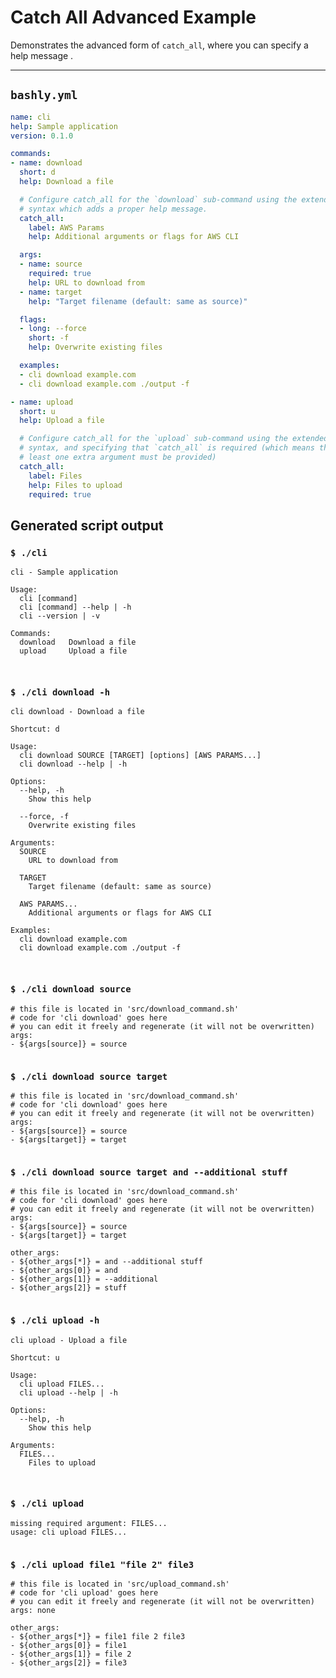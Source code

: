 # Catch All Advanced Example

Demonstrates the advanced form of `catch_all`, where you can specify a help message .

-----

## `bashly.yml`

```yaml
name: cli
help: Sample application
version: 0.1.0

commands:
- name: download
  short: d
  help: Download a file

  # Configure catch_all for the `download` sub-command using the extended
  # syntax which adds a proper help message.
  catch_all:
    label: AWS Params
    help: Additional arguments or flags for AWS CLI

  args:
  - name: source
    required: true
    help: URL to download from
  - name: target
    help: "Target filename (default: same as source)"

  flags:
  - long: --force
    short: -f
    help: Overwrite existing files

  examples:
  - cli download example.com
  - cli download example.com ./output -f

- name: upload
  short: u
  help: Upload a file

  # Configure catch_all for the `upload` sub-command using the extended
  # syntax, and specifying that `catch_all` is required (which means that at 
  # least one extra argument must be provided)
  catch_all:
    label: Files
    help: Files to upload
    required: true
```

## Generated script output

### `$ ./cli`

```shell
cli - Sample application

Usage:
  cli [command]
  cli [command] --help | -h
  cli --version | -v

Commands:
  download   Download a file
  upload     Upload a file



```

### `$ ./cli download -h`

```shell
cli download - Download a file

Shortcut: d

Usage:
  cli download SOURCE [TARGET] [options] [AWS PARAMS...]
  cli download --help | -h

Options:
  --help, -h
    Show this help

  --force, -f
    Overwrite existing files

Arguments:
  SOURCE
    URL to download from

  TARGET
    Target filename (default: same as source)

  AWS PARAMS...
    Additional arguments or flags for AWS CLI

Examples:
  cli download example.com
  cli download example.com ./output -f



```

### `$ ./cli download source`

```shell
# this file is located in 'src/download_command.sh'
# code for 'cli download' goes here
# you can edit it freely and regenerate (it will not be overwritten)
args:
- ${args[source]} = source


```

### `$ ./cli download source target`

```shell
# this file is located in 'src/download_command.sh'
# code for 'cli download' goes here
# you can edit it freely and regenerate (it will not be overwritten)
args:
- ${args[source]} = source
- ${args[target]} = target


```

### `$ ./cli download source target and --additional stuff`

```shell
# this file is located in 'src/download_command.sh'
# code for 'cli download' goes here
# you can edit it freely and regenerate (it will not be overwritten)
args:
- ${args[source]} = source
- ${args[target]} = target

other_args:
- ${other_args[*]} = and --additional stuff
- ${other_args[0]} = and
- ${other_args[1]} = --additional
- ${other_args[2]} = stuff


```

### `$ ./cli upload -h`

```shell
cli upload - Upload a file

Shortcut: u

Usage:
  cli upload FILES...
  cli upload --help | -h

Options:
  --help, -h
    Show this help

Arguments:
  FILES...
    Files to upload



```

### `$ ./cli upload`

```shell
missing required argument: FILES...
usage: cli upload FILES...


```

### `$ ./cli upload file1 "file 2" file3`

```shell
# this file is located in 'src/upload_command.sh'
# code for 'cli upload' goes here
# you can edit it freely and regenerate (it will not be overwritten)
args: none

other_args:
- ${other_args[*]} = file1 file 2 file3
- ${other_args[0]} = file1
- ${other_args[1]} = file 2
- ${other_args[2]} = file3


```



